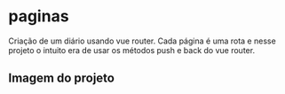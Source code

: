 # paginas

Criação de um diário usando vue router. Cada página é uma rota e nesse projeto o intuito era de usar os métodos push e back do vue router.

## Imagem do projeto

<h4 align="center">
    <img src="@/assets/Capturar.PNG" alt="" />
</h4>
